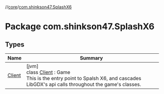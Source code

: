 //[core](../../index.md)/[com.shinkson47.SplashX6](index.md)

# Package com.shinkson47.SplashX6

## Types

| Name | Summary |
|---|---|
| [Client](-client/index.md) | [jvm]<br>class [Client](-client/index.md) : Game<br>This is the entry point to Spalsh X6, and cascades LibGDX's api calls throughout the game's classes. |
